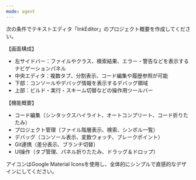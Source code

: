 ```yaml
---
mode: agent
---
```


次の条件でテキストエディタ「InkEditor」のプロジェクト概要を作成してください。

【画面構成】
- 左サイドバー：ファイルやクラス、検索結果、エラー・警告などを表示するナビゲーションパネル
- 中央エディタ：複数タブ、分割表示、コード編集や履歴参照が可能
- 下部：コンソールやデバッグ情報を表示するデバッグ領域
- 上部：ビルド・実行・スキーム切替などの操作用ツールバー

【機能概要】
- コード編集（シンタックスハイライト、オートコンプリート、コード折りたたみ）
- プロジェクト管理（ファイル階層表示、検索、シンボル一覧）
- デバッグ（コンソール表示、変数ウォッチ、ブレークポイント）
- Git連携（差分表示、ブランチ切替）
- UI操作（タブ管理、パネル折りたたみ、ドラッグ＆ドロップ）

アイコンはGoogle Material Iconsを使用し、全体的にシンプルで直感的なデザインにしてください。